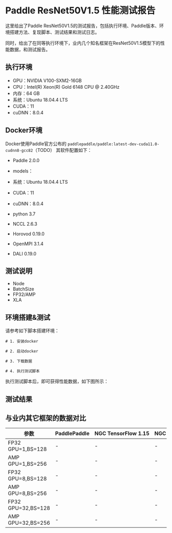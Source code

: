 # Paddle ResNet50V1.5 性能测试报告

这里给出了Paddle ResNet50V1.5的测试报告，包括执行环境、Paddle版本、环境搭建方法、复现脚本、测试结果和测试日志。

同时，给出了在同等执行环境下，业内几个知名框架在ResNet50V1.5模型下的性能数据，和测试报告。

## 执行环境

- GPU：NVIDIA V100-SXM2-16GB
- CPU：Intel(R) Xeon(R) Gold 6148 CPU @ 2.40GHz
- 内存：64 GB
- 系统：Ubuntu 18.04.4 LTS
- CUDA：11
- cuDNN：8.0.4

## Docker环境

Docker使用Paddle官方公布的 `paddlepaddle/paddle:latest-dev-cuda11.0-cudnn8-gcc82`（TODO）
其软件配置如下：
- Paddle 2.0.0
- models：
- 系统：Ubuntu 18.04.4 LTS
- CUDA：11
- cuDNN：8.0.4
- python 3.7

- NCCL 2.6.3
- Horovod 0.19.0
- OpenMPI 3.1.4
- DALI 0.19.0

## 测试说明

- Node
- BatchSize
- FP32/AMP
- XLA

## 环境搭建&测试

请参考如下脚本搭建环境：
```
# 1. 安装docker

# 2. 启动docker

# 3. 下载数据

# 4. 执行测试脚本
```
执行测试脚本后，即可获得性能数据，如下图所示：

## 测试结果

## 与业内其它框架的数据对比

| 参数 | PaddlePaddle | NGC TensorFlow 1.15 | NGC PyTorch | NGC MXNet | OneFlow |
|-----|-----|-----|-----|-----|-----|
| FP32 GPU=1,BS=128 | - | - | - | - | - |
| AMP GPU=1,BS=256 | - | - | - | - | - |
| FP32 GPU=8,BS=128 | - | - | - | - | - |
| AMP GPU=8,BS=256 | - | - | - | - | - |
| FP32 GPU=32,BS=128 | - | - | - | - | - |
| AMP GPU=32,BS=256 | - | - | - | - | - |
